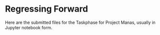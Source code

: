 # Regressing Forward

Here are the submitted files for the Taskphase for Project Manas, usually in Jupyter notebook form.

